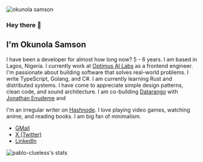 ![okunola samson](https://res.cloudinary.com/pabloclueless/image/upload/v1725832180/okunola_samson_mo4lzc.png)

### Hey there 👋

## **I'm Okunola Samson**

I have been a developer for almost how long now? 5 - 6 years. I am based in Lagos, Nigeria. I currently work at [Optimus AI Labs](https://www.optimusai.ai/) as a frontend engineer. I'm passionate about building software that solves real-world problems. I write TypeScript, Golang, and C#. I am currently learning Rust and distributed systems. I have come to appreciate simple design patterns, clean code, and sound architecture. I am co-building [Datarango](https://datarango.com) with [Jonathan Enudeme](https://www.linkedin.com/in/jonathan-enudeme/) and 

I'm an irregular writer on [Hashnode](https://clueless-developer.hashnode.dev/). I love playing video games, watching anime, and reading books. I am big fan of minimalism.

- [GMail](mailto:okunolasamson@gmail.com)
- [X (Twitter)](https://x.com/pablo_clueless)
- [LinkedIn](https://linkedin.com/in/samson-okunola)

![pablo-clueless's stats](https://github-readme-stats.vercel.app/api?username=pablo-clueless&theme=blueberry&show_icons=true&hide_border=false&count_private=true)
